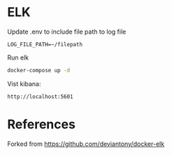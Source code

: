 # ELK
Update .env to include file path to log file
```
LOG_FILE_PATH=~/filepath
```

Run elk
```sh
docker-compose up -d
```

Vist kibana:
```
http://localhost:5601
```

# References
Forked from https://github.com/deviantony/docker-elk
